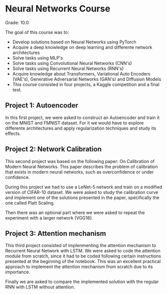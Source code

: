 # Neural Networks Course
Grade: 10.0

The goal of this course was to:
- Develop solutions based on Neural Networks using PyTorch
- Acquire a deep knowledge on deep learning and differente network architectures
- Solve tasks using MLP's
- Solve tasks using Convolutional Neural Networks (CNN's)
- Solve tasks using Recurrent Neural Networks (RNN's)
- Acquire knowledge about Transformers, Variational Auto Encoders (VAE's), Generative Adversarial Networks (GAN's) and Diffusion Models
- This course consisted in four projects, a Kaggle competition and a final test.

## Project 1: Autoencoder
In this first project, we were asked to construct an Autoencoder and train it on the MNIST and FMNIST dataset. For it we would have to explore differente architectures and apply regularization techniques and study its effects.

## Project 2: Network Calibration
This second project was based on the following paper: On Calibration of Modern Neural Networks. This paper describes the problem of calibration that exists in modern neural networks, such as overconfidence or under confidence.

During this project we had to use a LeNet-5 network and train on a modified version of CIFAR-10 dataset. We were asked to study the calibration curve and implement one of the solutions presented in the paper, specifically the one called Platt Scaling.

Then there was an optional part where we were asked to repeat the experiment with a larger network (VGG16).

## Project 3: Attention mechanism
This third project consisted of implenmenting the attention mechanism to Recurrent Neural Network with LSTM. We were asked to code the attention module from scratch, since it had to be coded following certain instructions presented at the beginning of the notebook. This was an excellent practical approach to implement the attention mechanism from scratch due to its importance.

Finally we are asked to compare the implemented solution with the regular RNN with LSTM without attention.
